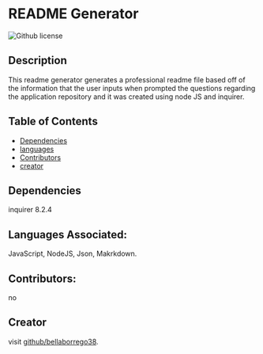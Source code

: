 # README Generator 
  ![Github license](https://img.shields.io/badge/license-MIT-blue.svg)
  ## Description
  This readme generator generates a professional readme file based off of the information that the user inputs when prompted the questions regarding the application repository and it was created using node JS and inquirer.
  ## Table of Contents
 
  * [Dependencies](#Dependencies)
  * [languages](#Languages)
  * [Contributors](#contributors) 
  * [creator](#creator)
 
  ## Dependencies
  inquirer 8.2.4
  ## Languages Associated:
  JavaScript, NodeJS, Json, Makrkdown.
  ## Contributors:
  no
  ## Creator
  visit [github/bellaborrego38](https://github.com/bellaborrego38).
  